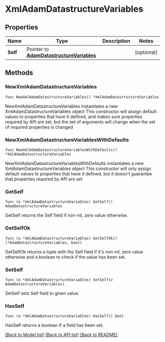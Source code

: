# XmlAdamDatastructureVariables

## Properties

Name | Type | Description | Notes
------------ | ------------- | ------------- | -------------
**Self** | Pointer to [**AdamDatastructureVariables**](AdamDatastructureVariables.md) |  | [optional] 

## Methods

### NewXmlAdamDatastructureVariables

`func NewXmlAdamDatastructureVariables() *XmlAdamDatastructureVariables`

NewXmlAdamDatastructureVariables instantiates a new XmlAdamDatastructureVariables object
This constructor will assign default values to properties that have it defined,
and makes sure properties required by API are set, but the set of arguments
will change when the set of required properties is changed

### NewXmlAdamDatastructureVariablesWithDefaults

`func NewXmlAdamDatastructureVariablesWithDefaults() *XmlAdamDatastructureVariables`

NewXmlAdamDatastructureVariablesWithDefaults instantiates a new XmlAdamDatastructureVariables object
This constructor will only assign default values to properties that have it defined,
but it doesn't guarantee that properties required by API are set

### GetSelf

`func (o *XmlAdamDatastructureVariables) GetSelf() AdamDatastructureVariables`

GetSelf returns the Self field if non-nil, zero value otherwise.

### GetSelfOk

`func (o *XmlAdamDatastructureVariables) GetSelfOk() (*AdamDatastructureVariables, bool)`

GetSelfOk returns a tuple with the Self field if it's non-nil, zero value otherwise
and a boolean to check if the value has been set.

### SetSelf

`func (o *XmlAdamDatastructureVariables) SetSelf(v AdamDatastructureVariables)`

SetSelf sets Self field to given value.

### HasSelf

`func (o *XmlAdamDatastructureVariables) HasSelf() bool`

HasSelf returns a boolean if a field has been set.


[[Back to Model list]](../README.md#documentation-for-models) [[Back to API list]](../README.md#documentation-for-api-endpoints) [[Back to README]](../README.md)


